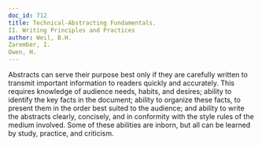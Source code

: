 ```yaml
---
doc_id: 712
title: Technical-Abstracting Fundamentals.
II. Writing Principles and Practices
author: Weil, B.H.
Zarember, I.
Owen, H.
---
```


Abstracts can serve their purpose best only if they are
carefully written to transmit important information to
readers quickly and accurately.  This requires knowledge
of audience needs, habits, and desires; ability to identify
the key facts in the document; ability to organize these
facts, to present them in the order best suited to the
audience; and ability to write the abstracts clearly,
concisely, and in conformity with the style rules of the
medium involved.  Some of these abilities are inborn, but
all can be learned by study, practice, and criticism.